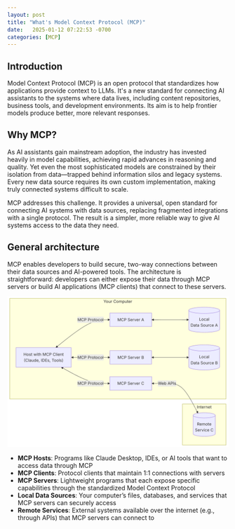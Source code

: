 ```yaml
---
layout: post
title: "What's Model Context Protocol (MCP)"
date:   2025-01-12 07:22:53 -0700
categories: [MCP]
---
```

## Introduction

Model Context Protocol (MCP) is an open protocol that standardizes how applications provide context to LLMs. It's a new standard for connecting AI assistants to the systems where data lives, including content repositories, business tools, and development environments. Its aim is to help frontier models produce better, more relevant responses.

## Why MCP?
As AI assistants gain mainstream adoption, the industry has invested heavily in model capabilities, achieving rapid advances in reasoning and quality. Yet even the most sophisticated models are constrained by their isolation from data—trapped behind information silos and legacy systems. Every new data source requires its own custom implementation, making truly connected systems difficult to scale.

MCP addresses this challenge. It provides a universal, open standard for connecting AI systems with data sources, replacing fragmented integrations with a single protocol. The result is a simpler, more reliable way to give AI systems access to the data they need.
​
## General architecture
MCP enables developers to build secure, two-way connections between their data sources and AI-powered tools. The architecture is straightforward: developers can either expose their data through MCP servers or build AI applications (MCP clients) that connect to these servers.

![alt text](/assets/mcp.png)

- **MCP Hosts**: Programs like Claude Desktop, IDEs, or AI tools that want to access data through MCP
- **MCP Clients**: Protocol clients that maintain 1:1 connections with servers
- **MCP Servers**: Lightweight programs that each expose specific capabilities through the standardized Model Context Protocol
- **Local Data Sources**: Your computer’s files, databases, and services that MCP servers can securely access
- **Remote Services**: External systems available over the internet (e.g., through APIs) that MCP servers can connect to
